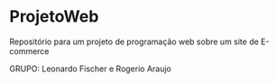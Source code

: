 # ProjetoWeb
Repositório para um projeto de programação web sobre um site de E-commerce 

GRUPO: Leonardo Fischer e Rogerio Araujo
